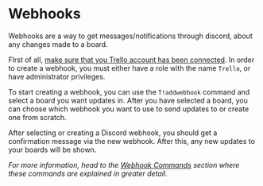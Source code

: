 # Webhooks

Webhooks are a way to get messages/notifications through discord, about any changes made to a board. 

FIrst of all, [make sure that you Trello account has been connected](/guide/#authentication). In order to create a webhook, you must either have a role with the name `Trello`, or have administrator privileges.

To start creating a webhook, you can use the `T!addwebhook` command and select a board you want updates in. After you have selected a board, you can choose which webhook you want to use to send updates to or create one from scratch.

<MarkdownImage
  src="/images/addwebhook_example2.jpg"
  original="/images/addwebhook_example2_original.png" />

After selecting or creating a Discord webhook, you should get a confirmation message via the new webhook. After this, any new updates to your boards will be shown.

<MarkdownImage
  src="/images/addwebhook_example.jpg"
  original="/images/addwebhook_example_original.png" />

*For more information, head to the [Webhook Commands](/guide/commands/webhooks/) section where these commands are explained in greater detail.*